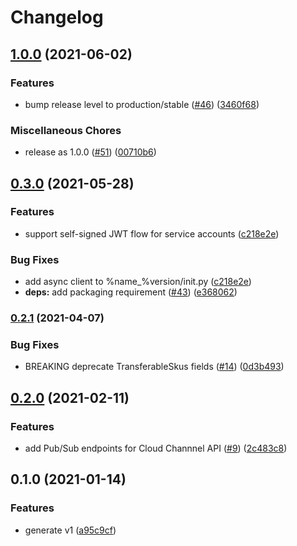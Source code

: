 # Changelog

## [1.0.0](https://www.github.com/googleapis/python-channel/compare/v0.3.0...v1.0.0) (2021-06-02)


### Features

* bump release level to production/stable ([#46](https://www.github.com/googleapis/python-channel/issues/46)) ([3460f68](https://www.github.com/googleapis/python-channel/commit/3460f683a4e8f1a2f94a1eeb92af7eae1dcdb02b))


### Miscellaneous Chores

* release as 1.0.0 ([#51](https://www.github.com/googleapis/python-channel/issues/51)) ([00710b6](https://www.github.com/googleapis/python-channel/commit/00710b6566540ba111c5bb3705f892e8f743b1c2))

## [0.3.0](https://www.github.com/googleapis/python-channel/compare/v0.2.1...v0.3.0) (2021-05-28)


### Features

* support self-signed JWT flow for service accounts ([c218e2e](https://www.github.com/googleapis/python-channel/commit/c218e2efeef2f2e4cf1646644a8d4c38be021bdf))


### Bug Fixes

* add async client to %name_%version/init.py ([c218e2e](https://www.github.com/googleapis/python-channel/commit/c218e2efeef2f2e4cf1646644a8d4c38be021bdf))
* **deps:** add packaging requirement ([#43](https://www.github.com/googleapis/python-channel/issues/43)) ([e368062](https://www.github.com/googleapis/python-channel/commit/e36806211b8b3392811eb5ee1047517f840265c7))

### [0.2.1](https://www.github.com/googleapis/python-channel/compare/v0.2.0...v0.2.1) (2021-04-07)


### Bug Fixes

* BREAKING deprecate TransferableSkus fields ([#14](https://www.github.com/googleapis/python-channel/issues/14)) ([0d3b493](https://www.github.com/googleapis/python-channel/commit/0d3b4939cdae196ea9b0edc00e13f61d7d71777d))

## [0.2.0](https://www.github.com/googleapis/python-channel/compare/v0.1.0...v0.2.0) (2021-02-11)


### Features

* add Pub/Sub endpoints for Cloud Channnel API ([#9](https://www.github.com/googleapis/python-channel/issues/9)) ([2c483c8](https://www.github.com/googleapis/python-channel/commit/2c483c8ec24bba25fdea7a1f46d3d5396fe2076a))

## 0.1.0 (2021-01-14)


### Features

* generate v1 ([a95c9cf](https://www.github.com/googleapis/python-channel/commit/a95c9cf86cc9188c1e3eb8535c62367d141658cc))

